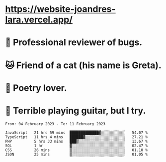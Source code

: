 # https://website-joandres-lara.vercel.app/
# 🐛 Professional reviewer of bugs.
# 🐱 Friend of a cat (his name is Greta).
# 📜 Poetry lover.
# 🎸 Terrible playing guitar, but I try.

<!--START_SECTION:waka-->

```text
From: 04 February 2023 - To: 11 February 2023

JavaScript   21 hrs 59 mins  █████████████▓░░░░░░░░░░░   54.07 %
TypeScript   11 hrs 4 mins   ██████▓░░░░░░░░░░░░░░░░░░   27.21 %
PHP          5 hrs 33 mins   ███▒░░░░░░░░░░░░░░░░░░░░░   13.67 %
SQL          1 hr            ▓░░░░░░░░░░░░░░░░░░░░░░░░   02.47 %
CSS          26 mins         ▒░░░░░░░░░░░░░░░░░░░░░░░░   01.10 %
JSON         25 mins         ▒░░░░░░░░░░░░░░░░░░░░░░░░   01.05 %
```

<!--END_SECTION:waka-->
